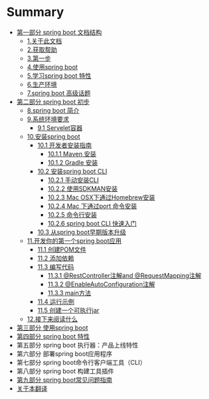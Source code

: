# Summary

* [第一部分 spring boot 文档结构](README.md)
  * [1.关于此文档](xin-xi.md)
  * [2.获取帮助](2huo-qu-bang-zhu.md)
  * [3.第一步](3di-yi-bu.md)
  * [4.使用spring boot](4shi-yong-spring-boot.md)
  * [5.学习spring boot 特性](5spring-boot-te-xing.md)
  * [6.生产环境](6sheng-chan-huan-jing.md)
  * [7.spring boot 高级话题](7spring-boot-gao-ji-hua-ti.md)
* [第二部分 spring boot 初步](chapter1.md)
  * [8.spring boot 简介](chapter1/8spring-boot-jian-jie.md)
  * [9.系统环境要求](chapter1/9xi-tong-huan-jing-yao-qiu.md)
    * [9.1 Servelet容器](chapter1/9xi-tong-huan-jing-yao-qiu/91-serveletrong-qi.md)
  * [10.安装spring boot](chapter1/10an-zhuang-spring-boot.md)
    * [10.1 开发者安装指南](chapter1/10an-zhuang-spring-boot/101-kai-fa-zhe-an-zhuang-zhi-nan.md)
      * [10.1.1 Maven 安装](chapter1/10an-zhuang-spring-boot/101-kai-fa-zhe-an-zhuang-zhi-nan/1011-maven-an-zhuang.md)
      * [10.1.2 Gradle 安装](chapter1/10an-zhuang-spring-boot/101-kai-fa-zhe-an-zhuang-zhi-nan/1012-gradle-an-zhuang.md)
    * [10.2 安装spring boot CLI](chapter1/102-an-zhuang-spring-boot-cli.md)
      * [10.2.1 手动安装CLI](chapter1/102-an-zhuang-spring-boot-cli/1021-shou-dong-an-zhuang-cli.md)
      * [10.2.2 使用SDKMAN安装](chapter1/102-an-zhuang-spring-boot-cli/1022-shi-yong-sdkman-an-zhuang.md)
      * [10.2.3 Mac OSX下通过Homebrew安装](chapter1/102-an-zhuang-spring-boot-cli/1023-mac-osxxia-tong-guo-homebrew-an-zhuang.md)
      * [10.2.4 Mac 下通过port 命令安装](chapter1/102-an-zhuang-spring-boot-cli/1024-mac-xia-tong-guo-port-ming-ling-an-zhuang.md)
      * [10.2.5 命令行安装](chapter1/102-an-zhuang-spring-boot-cli/1025ming-ling-xing-an-zhuang.md)
      * [10.2.6 spring boot CLI 快速入门](chapter1/102-an-zhuang-spring-boot-cli/1026-spring-boot-cli-kuai-su-ru-men.md)
    * [10.3 从spring boot早期版本升级](chapter1/10an-zhuang-spring-boot/103-cong-spring-boot-zao-qi-ban-ben-sheng-ji.md)
  * [11.开发你的第一个spring boot应用](chapter1/11kai-fa-ni-de-di-yi-ge-spring-boot-ying-yong.md)
    * [11.1 创建POM文件](chapter1/11kai-fa-ni-de-di-yi-ge-spring-boot-ying-yong/111-chuang-jian-pom-wen-jian.md)
    * [11.2 添加依赖](chapter1/11kai-fa-ni-de-di-yi-ge-spring-boot-ying-yong/112-tian-jia-yi-lai.md)
    * [11.3 编写代码](chapter1/11kai-fa-ni-de-di-yi-ge-spring-boot-ying-yong/113-bian-xie-dai-ma.md)
      * [11.3.1 @RestController注解and @RequestMapping注解](chapter1/11kai-fa-ni-de-di-yi-ge-spring-boot-ying-yong/113-bian-xie-dai-ma/1131-restcontrollerzhu-jie-and-requestmapping-zhu-jie.md)
      * [11.3.2 @EnableAutoConfiguration注解](chapter1/11kai-fa-ni-de-di-yi-ge-spring-boot-ying-yong/113-bian-xie-dai-ma/1132-enableautoconfigurationzhu-jie.md)
      * [11.3.3 main方法](chapter1/11kai-fa-ni-de-di-yi-ge-spring-boot-ying-yong/113-bian-xie-dai-ma/1133-mainfang-fa.md)
    * [11.4 运行示例](chapter1/11kai-fa-ni-de-di-yi-ge-spring-boot-ying-yong/114-yun-xing-shi-li.md)
    * [11.5 创建一个可执行jar](chapter1/11kai-fa-ni-de-di-yi-ge-spring-boot-ying-yong/115-chuang-jian-yi-ge-ke-zhi-xing-jar.md)
  * [12.接下来阅读什么](chapter1/12jie-xia-lai-yue-du-shi-yao.md)
* [第三部分 使用spring boot](dan-dan-de.md)
* [第四部分 spring boot 特性](di-si-bu-fen-spring-boot-te-xing.md)
* 第五部分 spring boot 执行器：产品上线特性
* 第六部分 部署spring boot应用程序
* 第七部分 spring boot命令行客户端工具（CLI）
* 第八部分 spring boot 构建工具插件
* [第九部分 spring boot常见问题指南](di-jiu-bu-fen-spring-boot-chang-jian-wen-ti-zhi-nan.md)
* [关于本翻译](/guan-yu-ben-fan-yi.md#关于本翻译)

